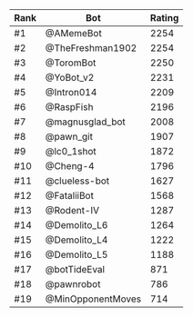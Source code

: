 Rank|Bot|Rating
---|---|---
#1|@AMemeBot|2254
#2|@TheFreshman1902|2254
#3|@ToromBot|2250
#4|@YoBot_v2|2231
#5|@Intron014|2209
#6|@RaspFish|2196
#7|@magnusglad_bot|2008
#8|@pawn_git|1907
#9|@lc0_1shot|1872
#10|@Cheng-4|1796
#11|@clueless-bot|1627
#12|@FataliiBot|1568
#13|@Rodent-IV|1287
#14|@Demolito_L6|1264
#15|@Demolito_L4|1222
#16|@Demolito_L5|1188
#17|@botTideEval|871
#18|@pawnrobot|786
#19|@MinOpponentMoves|714
